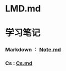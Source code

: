 # LMD.md

# 学习笔记
### Markdown ： [Note.md](https://github.com/ztlltz/LMD.md/blob/main/Note.md)
### Cs : [Cs.md](https://github.com/ztlltz/LMD.md/blob/main/UnityCs.md)
